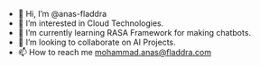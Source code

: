 - 👋 Hi, I’m @anas-fladdra
- 👀 I’m interested in Cloud Technologies.
- 🌱 I’m currently learning RASA Framework for making chatbots.
- 💞️ I’m looking to collaborate on AI Projects.
- 📫 How to reach me mohammad.anas@fladdra.com

<!---
anas-fladdra/anas-fladdra is a ✨ special ✨ repository because its `README.md` (this file) appears on your GitHub profile.
You can click the Preview link to take a look at your changes.
--->
